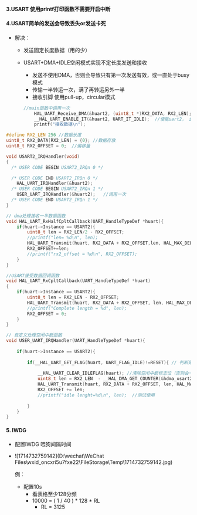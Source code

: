 #### 3.USART 使用printf打印函数不需要开启中断

#### 4.USART简单的发送会导致丢失or发送卡死

- 解决：
  - 发送固定长度数据（用的少）

  - USART+DMA+IDLE空闲模式实现不定长度发送和接收

    - 发送不使用DMA，否则会导致只有第一次发送有效，或一直处于busy模式
    - 传输一半转运一次，满了再转运另外一半
    - 接收引脚   使用pull-up，circular模式

    ```c
    //main函数中调用一次
        HAL_UART_Receive_DMA(&huart2, (uint8_t *)RX2_DATA, RX2_LEN); //使能uart2，dma功能
        __HAL_UART_ENABLE_IT(&huart2, UART_IT_IDLE);  //使能uart2， idle中断
        printf("接收数据\n");
    ```

    

```c
#define RX2_LEN 256 //数据长度
uint8_t RX2_DATA[RX2_LEN] = {0}; //数据存放
uint8_t RX2_OFFSET = 0;  //偏移量

void USART2_IRQHandler(void)
{
  /* USER CODE BEGIN USART2_IRQn 0 */

  /* USER CODE END USART2_IRQn 0 */
  	HAL_UART_IRQHandler(&huart2);
  /* USER CODE BEGIN USART2_IRQn 1 */
	USER_UART_IRQHandler(&huart2);   //调用一次
  /* USER CODE END USART2_IRQn 1 */
}
```

```c
// dma处理接收一半数据函数
void HAL_UART_RxHalfCpltCallback(UART_HandleTypeDef *huart){
	if(huart->Instance == USART2){
		uint8_t len = RX2_LEN/2 - RX2_OFFSET;
		//printf("len= %d\n", len);
		HAL_UART_Transmit(huart, RX2_DATA + RX2_OFFSET,len, HAL_MAX_DELAY);
		RX2_OFFSET+=len;
		//printf("rx2_offset = %d\n", RX2_OFFSET);
	}
}
```

```c
//USART接受数据回调函数
void HAL_UART_RxCpltCallback(UART_HandleTypeDef *huart)
{
	if(huart->Instance == USART2){
		uint8_t len = RX2_LEN - RX2_OFFSET;
		HAL_UART_Transmit(huart, RX2_DATA + RX2_OFFSET, len, HAL_MAX_DELAY);
		//printf("Complete length = %d", len);
		RX2_OFFSET = 0;
	}
}
```

```c
// 自定义处理空闲中断函数
void USER_UART_IRQHandler(UART_HandleTypeDef *huart){
	
	if(huart->Instance == USART2){
		
		if(__HAL_UART_GET_FLAG(huart, UART_FLAG_IDLE)!=RESET){ // 判断是否是空闲中断
			
			__HAL_UART_CLEAR_IDLEFLAG(huart); //清除空闲中断标志位（否则会一直进中断））
			uint8_t len = RX2_LEN  - __HAL_DMA_GET_COUNTER(&hdma_usart2_rx) - RX2_OFFSET;
			HAL_UART_Transmit(huart, RX2_DATA + RX2_OFFSET, len, HAL_MAX_DELAY);
			RX2_OFFSET += len;
			//printf("idle lenght=%d\n", len);  //测试使用
			
		}
	}
}
```

#### 5. IWDG

- 配置IWDG 喂狗间隔时间

- ![1714732759142](D:\wechat\WeChat Files\wxid_oncxri5u7fxe22\FileStorage\Temp\1714732759142.jpg)

  例：

  - 配置10s 
    - 看表格至少128分频
    - 10000  = ( 1 / 40 ) * 128 * RL
      - RL = 3125

```c

```

